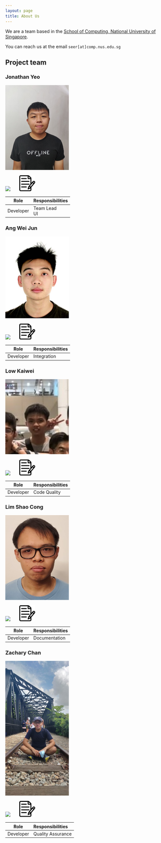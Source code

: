 ```yaml
---
layout: page
title: About Us
---
```


We are a team based in the [School of Computing, National University of Singapore](http://www.comp.nus.edu.sg).

You can reach us at the email `seer[at]comp.nus.edu.sg`

## Project team

### Jonathan Yeo

<img src="images/jonathanhoshi.png" width="200px">

[<img src="images/github-icon.png" width="50px">](http://github.com/jonathanhoshi) &nbsp; &nbsp; &nbsp;
[<img src="images/portfolio-icon.png" width="50px">](team/jonathanhoshi.md)

|   Role    | Responsibilities   |
|:---------:|:-------------------|
| Developer | Team Lead <br/> UI |

### Ang Wei Jun

<img src="images/aweijun.png" width="200px">

[<img src="images/github-icon.png" width="50px">](https://github.com/aweijun) &nbsp; &nbsp; &nbsp;
[<img src="images/portfolio-icon.png" width="50px">](team/aweijun.md)

|   Role    | Responsibilities |
|:---------:|:-----------------|
| Developer | Integration      |

### Low Kaiwei

<img src="images/lowkaiwei98.png" width="200px">

[<img src="images/github-icon.png" width="50px">](http://github.com/lowkaiwei98) &nbsp; &nbsp; &nbsp;
[<img src="images/portfolio-icon.png" width="50px">](team/lowkaiwei98.md)

|   Role    | Responsibilities |
|:---------:|:-----------------|
| Developer | Code Quality     |

### Lim Shao Cong

<img src="images/arcornior.png" width="200px">

[<img src="images/github-icon.png" width="50px">](http://github.com/arcornior) &nbsp; &nbsp; &nbsp;
[<img src="images/portfolio-icon.png" width="50px">](team/arcornior.md)

|   Role    | Responsibilities |
|:---------:|:-----------------|
| Developer | Documentation    |

### Zachary Chan

<img src="images/ardentsoul.png" width="200px">

[<img src="images/github-icon.png" width="50px">](https://github.com/Ardentsoul) &nbsp; &nbsp; &nbsp;
[<img src="images/portfolio-icon.png" width="50px">](team/ardentsoul.md)

|   Role    | Responsibilities               |
|:---------:|:-------------------------------|
| Developer | Quality Assurance              |

